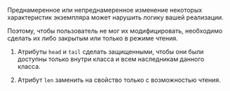 Преднамеренное или непреднамеренное изменение некоторых характеристик экземпляра может нарушить логику вашей реализации.

Поэтому, чтобы пользователь не мог их модифицировать, необходимо сделать их либо закрытым или только в режиме чтения.

1. Атрибуты `head` и `tail` сделать защищенными, 
   чтобы они были доступны только внутри класса и всем наследникам данного класса.
   
1. Атрибут `len` заменить на свойство только с возможностью чтения.
